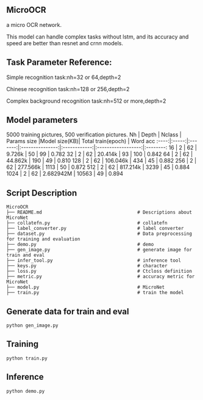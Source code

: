 ## MicroOCR
a micro OCR network.

This model can handle complex tasks without lstm, and its accuracy and speed are better than resnet and crnn models.

## Task Parameter Reference:
Simple recognition task:nh=32 or 64,depth=2

Chinese recognition task:nh=128 or 256,depth=2

Complex background recognition task:nh=512 or more,depth=2

## Model parameters
5000 training pictures, 500 verification pictures.
Nh    | Depth | Nclass  |    Params size  |Model size(KB)| Total train(epoch) | Word acc
:----:|:-----:|:-------:|:---------------:|:------------:|:------------------:|:--------:
16    |  2    |    62   |      9.726k     |      50      |        99          |    0.782
32    |  2    |    62   |      20.414k    |      93      |        100         |    0.842
64    |  2    |    62   |      44.862k    |      190     |        49          |    0.810
128   |  2    |    62   |      106.046k   |      434     |        45          |    0.882
256   |  2    |    62   |      277.566k   |      1113    |        50          |    0.872
512   |  2    |    62   |      817.214k   |      3239    |        45          |    0.884
1024  |  2    |    62   |      2.682942M  |      10563   |        49          |    0.894


## Script Description

```shell
MicroOCR
├── README.md                                   # Descriptions about MicroNet
├── collatefn.py                                # collatefn
├── label_converter.py                          # label converter
├── dataset.py                                  # Data preprocessing for training and evaluation
├── demo.py                                     # demo
├── gen_image.py                                # generate image for train and eval
├── infer_tool.py                               # inference tool
├── keys.py                                     # character
├── loss.py                                     # Ctcloss definition
├── metric.py                                   # accuracy metric for MicroNet
├── model.py                                    # MicroNet
├── train.py                                    # train the model
```

## Generate data for train and eval
```shell
python gen_image.py
```

## Training
```shell
python train.py
```

## Inference
```shell
python demo.py
```